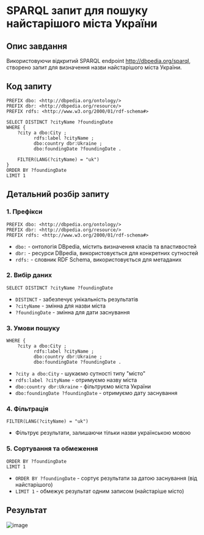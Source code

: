 # SPARQL запит для пошуку найстарішого міста України

## Опис завдання
Використовуючи відкритий SPARQL endpoint http://dbpedia.org/sparql, створено запит для визначення назви найстарішого міста України.

## Код запиту
```sparql
PREFIX dbo: <http://dbpedia.org/ontology/>
PREFIX dbr: <http://dbpedia.org/resource/>
PREFIX rdfs: <http://www.w3.org/2000/01/rdf-schema#>

SELECT DISTINCT ?cityName ?foundingDate
WHERE {
    ?city a dbo:City ;
          rdfs:label ?cityName ;
          dbo:country dbr:Ukraine ;
          dbo:foundingDate ?foundingDate .
    
    FILTER(LANG(?cityName) = "uk")
}
ORDER BY ?foundingDate
LIMIT 1
```

## Детальний розбір запиту

### 1. Префікси
```sparql
PREFIX dbo: <http://dbpedia.org/ontology/>
PREFIX dbr: <http://dbpedia.org/resource/>
PREFIX rdfs: <http://www.w3.org/2000/01/rdf-schema#>
```
- `dbo:` - онтологія DBpedia, містить визначення класів та властивостей
- `dbr:` - ресурси DBpedia, використовується для конкретних сутностей
- `rdfs:` - словник RDF Schema, використовується для метаданих

### 2. Вибір даних
```sparql
SELECT DISTINCT ?cityName ?foundingDate
```
- `DISTINCT` - забезпечує унікальність результатів
- `?cityName` - змінна для назви міста
- `?foundingDate` - змінна для дати заснування

### 3. Умови пошуку
```sparql
WHERE {
    ?city a dbo:City ;
          rdfs:label ?cityName ;
          dbo:country dbr:Ukraine ;
          dbo:foundingDate ?foundingDate .
```
- `?city a dbo:City` - шукаємо сутності типу "місто"
- `rdfs:label ?cityName` - отримуємо назву міста
- `dbo:country dbr:Ukraine` - фільтруємо міста України
- `dbo:foundingDate ?foundingDate` - отримуємо дату заснування

### 4. Фільтрація
```sparql
FILTER(LANG(?cityName) = "uk")
```
- Фільтрує результати, залишаючи тільки назви українською мовою

### 5. Сортування та обмеження
```sparql
ORDER BY ?foundingDate
LIMIT 1
```
- `ORDER BY ?foundingDate` - сортує результати за датою заснування (від найстарішого)
- `LIMIT 1` - обмежує результат одним записом (найстаріше місто)

## Результат
![image](https://github.com/user-attachments/assets/b4ca3f9b-cbf3-40ba-96fe-1db01a26f551)
